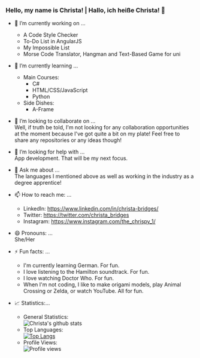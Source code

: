 ### Hello, my name is Christa! | Hallo, ich heiße Christa! 👋

<!--
**cBridges851/cBridges851** is a ✨ _special_ ✨ repository because its `README.md` (this file) appears on your GitHub profile.-->

- 🔭 I’m currently working on ...  
  - A Code Style Checker
  - To-Do List in AngularJS
  - My Impossible List
  - Morse Code Translator, Hangman and Text-Based Game for uni
- 🌱 I’m currently learning ...  
   - Main Courses:  
        - C#  
        - HTML/CSS/JavaScript
        - Python
   - Side Dishes:  
        - A-Frame

- 👯 I’m looking to collaborate on ...  
Well, if truth be told, I'm not looking for any collaboration opportunities at the moment because I've got quite a bit on my plate! Feel free to share any repositories or any ideas though!
- 🤔 I’m looking for help with ...  
App development. That will be my next focus.
- 💬 Ask me about ...  
The languages I mentioned above as well as working in the industry as a degree apprentice!
- 📫 How to reach me: ...  
  - LinkedIn: https://www.linkedin.com/in/christa-bridges/
  - Twitter: https://twitter.com/christa_bridges
  - Instagram: https://www.instagram.com/the_chrispy_1/
- 😄 Pronouns: ...  
She/Her
- ⚡ Fun facts: ...
  - I'm currently learning German. For fun.
  - I love listening to the Hamilton soundtrack. For fun.
  - I love watching Doctor Who. For fun.
  - When I'm not coding, I like to make origami models, play Animal Crossing or Zelda, or watch YouTube. All for fun.
  
- 📈 Statistics:...  
  - General Statistics:  
  ![Christa's github stats](https://github-readme-stats.vercel.app/api?username=cBridges851&show_icons=true&theme=midnight-purple)
  - Top Languages:  
  [![Top Langs](https://github-readme-stats.vercel.app/api/top-langs/?username=cBridges851)](https://github.com/anuraghazra/github-readme-stats)
  - Profile Views:  
  ![Profile views](https://gpvc.arturio.dev/cBridges851)  
